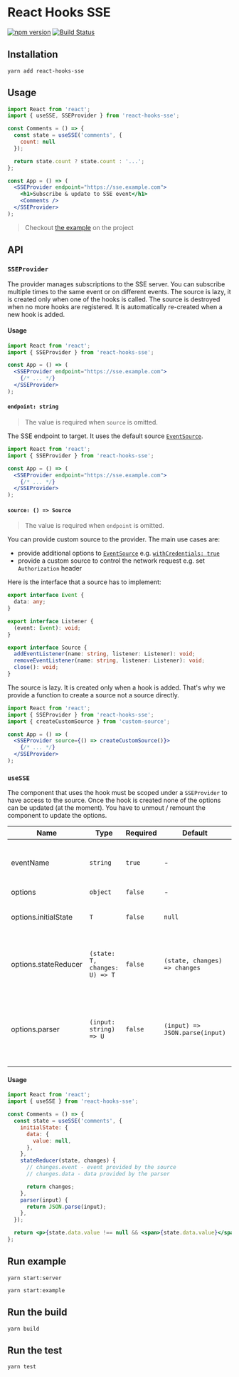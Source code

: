 # React Hooks SSE

[![npm version](https://badge.fury.io/js/react-hooks-sse.svg)](https://badge.fury.io/js/react-hooks-sse) [![Build Status](https://travis-ci.org/samouss/react-hooks-sse.svg?branch=master)](https://travis-ci.org/samouss/react-hooks-sse)

## Installation

```
yarn add react-hooks-sse
```

## Usage

```jsx
import React from 'react';
import { useSSE, SSEProvider } from 'react-hooks-sse';

const Comments = () => {
  const state = useSSE('comments', {
    count: null
  });

  return state.count ? state.count : '...';
};

const App = () => (
  <SSEProvider endpoint="https://sse.example.com">
    <h1>Subscribe & update to SSE event</h1>
    <Comments />
  </SSEProvider>
);
```

> Checkout [the example](/example) on the project

## API

### `SSEProvider`

The provider manages subscriptions to the SSE server. You can subscribe multiple times to the same event or on different events. The source is lazy, it is created only when one of the hooks is called. The source is destroyed when no more hooks are registered. It is automatically re-created when a new hook is added.

#### Usage

```jsx
import React from 'react';
import { SSEProvider } from 'react-hooks-sse';

const App = () => (
  <SSEProvider endpoint="https://sse.example.com">
    {/* ... */}
  </SSEProvider>
);
```

#### `endpoint: string`

> The value is required when `source` is omitted.

The SSE endpoint to target. It uses the default source [`EventSource`][EventSource].

```jsx
import React from 'react';
import { SSEProvider } from 'react-hooks-sse';

const App = () => (
  <SSEProvider endpoint="https://sse.example.com">
    {/* ... */}
  </SSEProvider>
);
```

#### `source: () => Source`

> The value is required when `endpoint` is omitted.

You can provide custom source to the provider. The main use cases are:

- provide additional options to [`EventSource`][EventSource] e.g. [`withCredentials: true`](https://developer.mozilla.org/en-US/docs/Web/API/EventSource/EventSource#Parameters)
- provide a custom source to control the network request e.g. set `Authorization` header

Here is the interface that a source has to implement:

```ts
export interface Event {
  data: any;
}

export interface Listener {
  (event: Event): void;
}

export interface Source {
  addEventListener(name: string, listener: Listener): void;
  removeEventListener(name: string, listener: Listener): void;
  close(): void;
}
```

The source is lazy. It is created only when a hook is added. That's why we provide a function to create a source not a source directly.

```jsx
import React from 'react';
import { SSEProvider } from 'react-hooks-sse';
import { createCustomSource } from 'custom-source';

const App = () => (
  <SSEProvider source={() => createCustomSource()}>
    {/* ... */}
  </SSEProvider>
);
```

### `useSSE`

The component that uses the hook must be scoped under a `SSEProvider` to have access to the source. Once the hook is created none of the options can be updated (at the moment). You have to unmout / remount the component to update the options.


| Name                 | Type                          | Required | Default                        | Description                                                                     |
| -------------------- | ----------------------------- | -------- | ------------------------------ | ------------------------------------------------------------------------------  |
| eventName            | `string`                      | `true`   | -                              | The name of the event that you want to listen.                                  |
| options              | `object`                      | `false`  | -                              | -                                                                               |
| options.initialState | `T`                           | `false`  | `null`                         | The initial state to use on the first render.                                   |
| options.stateReducer | `(state: T, changes: U) => T` | `false`  | `(state, changes) => changes`  | The state reducer to control how the state should be updated.                   |
| options.parser       | `(input: string) => U`        | `false`  | `(input) => JSON.parse(input)` | The parser to control how the event from the server is provided to the reducer. |

#### Usage

```jsx
import React from 'react';
import { useSSE } from 'react-hooks-sse';

const Comments = () => {
  const state = useSSE('comments', {
    initialState: {
      data: {
        value: null,
      },
    },
    stateReducer(state, changes) {
      // changes.event - event provided by the source
      // changes.data - data provided by the parser

      return changes;
    },
    parser(input) {
      return JSON.parse(input);
    },
  });

  return <p>{state.data.value !== null && <span>{state.data.value}</span>}</p>;
};
```

## Run example

```
yarn start:server
```

```
yarn start:example
```

## Run the build

```
yarn build
```

## Run the test

```
yarn test
```

[EventSource]: https://developer.mozilla.org/en-US/docs/Web/API/EventSource
